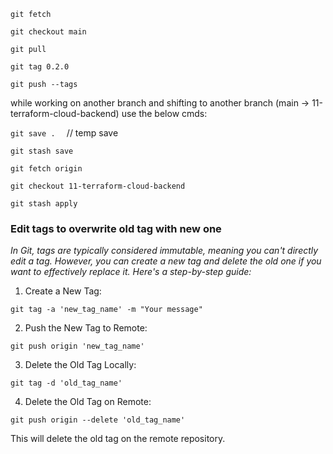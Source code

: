 

`git fetch`

`git checkout main`

`git pull`

`git tag 0.2.0`

`git push --tags`

while working on another branch and shifting to another branch (main -> 11-terraform-cloud-backend) use the below cmds:

`git save .  `  // temp save

`git stash save`

`git fetch origin`

`git checkout 11-terraform-cloud-backend`

`git stash apply`

### Edit tags to overwrite old tag with new one
 
*In Git, tags are typically considered immutable, meaning you can't directly edit a tag. However, you can create a new tag and delete the old one if you want to effectively replace it. Here's a step-by-step guide:*

1. Create a New Tag:

`git tag -a 'new_tag_name' -m "Your message"`


2. Push the New Tag to Remote:

`git push origin 'new_tag_name'`

3. Delete the Old Tag Locally:

`git tag -d 'old_tag_name'`


4. Delete the Old Tag on Remote:

`git push origin --delete 'old_tag_name'`

This will delete the old tag on the remote repository.